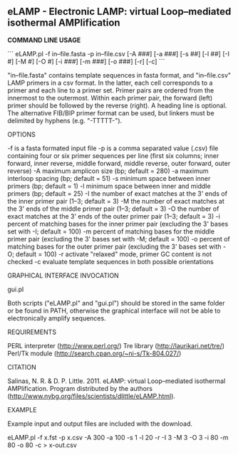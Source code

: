 ## eLAMP - Electronic LAMP: virtual Loop–mediated isothermal AMPlification

**COMMAND LINE USAGE**

´´´
eLAMP.pl -f in–file.fasta -p in–file.csv [-A ###] [-a ###] [-s ##] [-l ##] [-I #] [-M #] [-O #] [-i ###] [-m ###] [-o ###] [-r] [-c]
´´´

"in–file.fasta" contains template sequences in fasta format, and "in–file.csv" LAMP primers in a csv format. In the latter, each cell corresponds to a primer and each line to a primer set. Primer pairs are ordered from the innermost to the outermost. Within each primer pair, the forward (left) primer should be followed by the reverse (right). A heading line is optional. The alternative FIB/BIP primer format can be used, but linkers must be delimited by hyphens (e.g. "-TTTTT-"). 


OPTIONS

-f	is a fasta formated input file
-p	is a comma separated value (.csv) file containing four or six primer sequences per line (first six columns; inner forward, inner reverse, middle forward, middle reverse, outer forward, outer reverse)
-A	maximum amplicon size (bp; default = 280)
-a	maximum interloop spacing (bp; default = 51)
-s	minimum space between inner primers (bp; default = 1)
-l	minimum space between inner and middle primers (bp; default = 25)
-I	the number of exact matches at the 3' ends of the inner primer pair (1–3; default = 3)
-M	the number of exact matches at the 3' ends of the middle primer pair (1–3; default = 3)
-O	the number of exact matches at the 3' ends of the outer primer pair (1–3; default = 3)
-i	percent of matching bases for the inner primer pair (excluding the 3' bases set with -I; default = 100)
-m	percent of matching bases for the middle primer pair (excluding the 3' bases set with -M; default = 100)
-o	percent of matching bases for the outer primer pair (excluding the 3' bases set with -O; default = 100)
-r	activate "relaxed" mode, primer GC content is not checked
-c	evaluate template sequences in both possible orientations


GRAPHICAL INTERFACE INVOCATION

gui.pl 

Both scripts ("eLAMP.pl" and "gui.pl") should be stored in the same folder or be found in PATH, otherwise the graphical interface will not be able to electronically amplify sequences. 


REQUIREMENTS

PERL interpreter (http://www.perl.org/)
Tre library (http://laurikari.net/tre/)
Perl/Tk module (http://search.cpan.org/~ni-s/Tk-804.027/)


CITATION

Salinas, N. R. & D. P. Little. 2011. eLAMP: virtual Loop–mediated isothermal AMPlification. Program distributed by the authors (http://www.nybg.org/files/scientists/dlittle/eLAMP.html). 


EXAMPLE

Example input and output files are included with the download.

eLAMP.pl -f x.fst -p x.csv -A 300 -a 100 -s 1 -l 20 -r -I 3 -M 3 -O 3 -i 80 -m 80 -o 80 -c > x-out.csv
